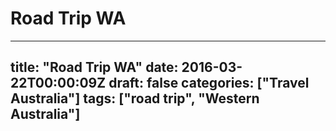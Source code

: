 # Road Trip WA

---
title: "Road Trip WA"
date: 2016-03-22T00:00:09Z
draft: false
categories: ["Travel Australia"]
tags: ["road trip", "Western Australia"]
---
